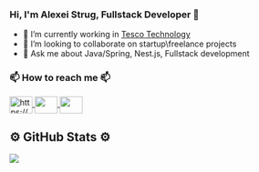 ### Hi, I'm Alexei Strug, Fullstack Developer 👋

- 🔭 I’m currently working in [Tesco Technology](https://www.tesco-careers.com/technology/uk/en)
- 👯 I’m looking to collaborate on startup\freelance projects
- 💬 Ask me about Java/Spring, Nest.js, Fullstack development

<h3 align="left">📫 How to reach me 📫</h3>

<a href="https://www.linkedin.com/in/alexei-strug/" target="blank">
   <img align="center" src="https://raw.githubusercontent.com/rahuldkjain/github-profile-readme-generator/master/src/images/icons/Social/linked-in-alt.svg" alt="https://www.linkedin.com/in/alexei-strug/" height="30" width="40" />
  </a>
  <a href="mailto:alexeistrug@gmail.com" target="blank">
   <img align="center" src="https://raw.githubusercontent.com/jmnote/z-icons/master/svg/google.svg" height="30" width="40" />
  </a>
    <a href="https://t.me/alexstrug" target="blank">
   <img align="center" src="https://raw.githubusercontent.com/rahuldkjain/github-profile-readme-generator/master/src/images/icons/Social/messenger.svg" height="30" width="40" />
  </a>
</p>

## ⚙️ GitHub Stats ⚙️

<a href="https://github.com/anuraghazra/github-readme-stats">
   <img align="center" text-align="center" src="https://github-readme-stats.vercel.app/api/top-langs/?username=AlexeiStrug&layout=compact&theme=tokyonight" />
</a>

